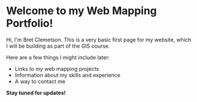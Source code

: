 # Welcome to my Web Mapping Portfolio!

Hi, I'm Bret Clemetson.
This is a very basic first page for my website, which I will be building as part of the GIS course.

Here are a few things I might include later:
  * Links to my web mapping projects
  * Information about my skills and experience
  * A way to contact me
    
**Stay tuned for updates!**
